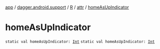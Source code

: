[app](../../../index.md) / [dagger.android.support](../../index.md) / [R](../index.md) / [attr](index.md) / [homeAsUpIndicator](./home-as-up-indicator.md)

# homeAsUpIndicator

`static val homeAsUpIndicator: `[`Int`](https://kotlinlang.org/api/latest/jvm/stdlib/kotlin/-int/index.html)
`static val homeAsUpIndicator: `[`Int`](https://kotlinlang.org/api/latest/jvm/stdlib/kotlin/-int/index.html)